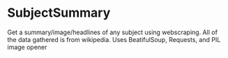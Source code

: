 # SubjectSummary
Get a summary/image/headlines of any subject using webscraping.
All of the data gathered is from wikipedia. Uses BeatifulSoup, Requests, and PIL image opener
